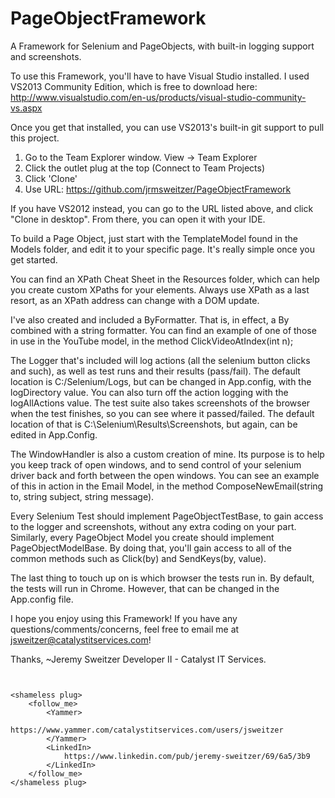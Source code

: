 # PageObjectFramework
A Framework for Selenium and PageObjects, with built-in logging support and 
screenshots.

To use this Framework, you'll have to have Visual Studio installed. I used 
VS2013 Community Edition, which is free to download here: 
http://www.visualstudio.com/en-us/products/visual-studio-community-vs.aspx


Once you get that installed, you can use VS2013's built-in git support to pull 
this project.
1. Go to the Team Explorer window. View -> Team Explorer
2. Click the outlet plug at the top (Connect to Team Projects)
3. Click 'Clone'
4. Use URL: https://github.com/jrmsweitzer/PageObjectFramework


If you have VS2012 instead, you can go to the URL listed above, and click 
"Clone in desktop". From there, you can open it with your IDE.


To build a Page Object, just start with the TemplateModel found in the Models 
folder, and edit it to your specific page. It's really simple once you get 
started.


You can find an XPath Cheat Sheet in the Resources folder, which can help you 
create custom XPaths for your elements. Always use XPath as a last resort, as 
an XPath address can change with a DOM update.


I've also created and included a ByFormatter. That is, in effect, a By combined
with a string formatter. You can find an example of one of those in use in the
YouTube model, in the method ClickVideoAtIndex(int n);


The Logger that's included will log actions (all the selenium button clicks and
such), as well as test runs and their results (pass/fail). The default location
is C:/Selenium/Logs, but can be changed in App.config, with the logDirectory
value. You can also turn off the action logging with the logAllActions value.
The test suite also takes screenshots of the browser when the test finishes, so
you can see where it passed/failed. The default location of that is 
C:\Selenium\Results\Screenshots\, but again, can be edited in App.Config.


The WindowHandler is also a custom creation of mine. Its purpose is to help you
keep track of open windows, and to send control of your selenium driver back
and forth between the open windows. You can see an example of this in action in
the Email Model, in the method 
ComposeNewEmail(string to, string subject, string message).


Every Selenium Test should implement PageObjectTestBase, to gain access to the
logger and screenshots, without any extra coding on your part. Similarly, every
PageObject Model you create should implement PageObjectModelBase. By doing
that, you'll gain access to all of the common methods such as Click(by) and
SendKeys(by, value).


The last thing to touch up on is which browser the tests run in. By default,
the tests will run in Chrome. However, that can be changed in the App.config
file.


I hope you enjoy using this Framework! If you have any 
questions/comments/concerns, feel free to email me at
jsweitzer@catalystitservices.com! 


Thanks,
~Jeremy Sweitzer
Developer II - Catalyst IT Services.


~~~~~~~~~~~~~~~~~~~~~~~~~~~~~~~~~~~~~~~~~~~~~~~~~~~~~~~~~~~~~~~~~~~~~~~~~~~~~~~


<shameless plug>
	<follow_me>
		<Yammer>
			https://www.yammer.com/catalystitservices.com/users/jsweitzer
		</Yammer>
		<LinkedIn>
			https://www.linkedin.com/pub/jeremy-sweitzer/69/6a5/3b9
		</LinkedIn>
	</follow_me>
</shameless plug>